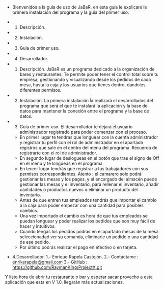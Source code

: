 * Bienvenidos a la guía de uso de JaBaR, en esta guía le explicaré la primera instalación del programa y la guía del primer uso.

* 1. Descripción.
* 2. Instalación.
* 3. Guía de primer uso.
* 4. Desarrollador.

* 1. Descripción.
JaBaR es un programa dedicado a la organización de bares y restaurantes. Te permite poder tener el control total sobre tu empresa, gestionando y visualizando desde los pedidos de cada mesa, hasta la caja y los usuarios que tienes dentro, dandoles diferentes permisos.

* 2. Instalación.
La primera instalación ĺa realizará el desarrollados del programa que será el que te instalará la aplicación y la base de datos para mantener la conexión entre el programa y la base de datos.

* 3. Guía de primer uso.
El desarrollador te dejará el usuario administrador registrado para poder comenzar con el proceso.
	* En primer lugar te tendras que longuear con la cuenta administrador y registrar tu perfil con el rol de administrador en el apartado registros que sale en el centro del menu del programa. Recuerda de registrarte con el rol de administrador.
	* En segundo lugar de deslogueas en el botón que trae el signo de Off en el menú y te longueas en el programa.
	* En tercer lugar tendrás que registrar a tus trabajadores con sus permisos correspondientes. Atento : el camarero solo podrá gestionar las mesas y los pagos, y el encargado del almacén puede gestionar las mesas y el inventario, para rellenar el inventario, añadir cantidades o productos nuevos o eliminar un producto del inventario.
	* Antes de que entren tus empleados tendrás que importar el cambio a la caja para poder empezar con una cantidad para posibles cambios.
	* Una vez importado el cambio es hora de que tus empleados se puedan longuear y poder realizar los pedidos que son muy fácil de hacer y intuitivos.
	* Cuando tengas los pedidos podrás en el apartado mesas de la mesa seleccionadad ver su comanda, eliminarle un pedido o una cantidad de ese pedido.
	* Por último podrás realizar el pago en efectivo o en tarjeta.

* 4.Desarrollador.
	1.- Enrique Rapela Castejón.
	2.- Contáctame : enrikerapela@gmail.com
	3.- GitHub : https://github.com/RaymanKing/ProjectX.git

Y listo hora de abrir tu restaurante o bar y esperar sacar provecho a esta aplicación que esta en V 1.0, llegarán más actualizaciones.

